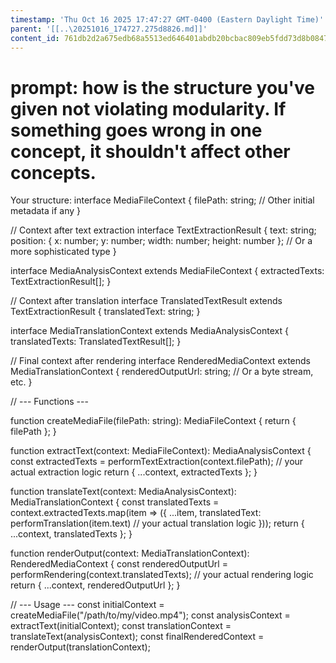 ```yaml
---
timestamp: 'Thu Oct 16 2025 17:47:27 GMT-0400 (Eastern Daylight Time)'
parent: '[[..\20251016_174727.275d8826.md]]'
content_id: 761db2d2a675edb68a5513ed646401abdb20bcbac809eb5fdd73d8b08473b41b
---
```


# prompt: how is the structure you've given not violating modularity. If something goes wrong in one concept, it shouldn't affect other concepts.

Your structure:
interface MediaFileContext {
filePath: string;
// Other initial metadata if any
}

// Context after text extraction
interface TextExtractionResult {
text: string;
position: { x: number; y: number; width: number; height: number }; // Or a more sophisticated type
}

interface MediaAnalysisContext extends MediaFileContext {
extractedTexts: TextExtractionResult\[];
}

// Context after translation
interface TranslatedTextResult extends TextExtractionResult {
translatedText: string;
}

interface MediaTranslationContext extends MediaAnalysisContext {
translatedTexts: TranslatedTextResult\[];
}

// Final context after rendering
interface RenderedMediaContext extends MediaTranslationContext {
renderedOutputUrl: string; // Or a byte stream, etc.
}

// --- Functions ---

function createMediaFile(filePath: string): MediaFileContext {
return { filePath };
}

function extractText(context: MediaFileContext): MediaAnalysisContext {
const extractedTexts = performTextExtraction(context.filePath); // your actual extraction logic
return { ...context, extractedTexts };
}

function translateText(context: MediaAnalysisContext): MediaTranslationContext {
const translatedTexts = context.extractedTexts.map(item => ({
...item,
translatedText: performTranslation(item.text) // your actual translation logic
}));
return { ...context, translatedTexts };
}

function renderOutput(context: MediaTranslationContext): RenderedMediaContext {
const renderedOutputUrl = performRendering(context.translatedTexts); // your actual rendering logic
return { ...context, renderedOutputUrl };
}

// --- Usage ---
const initialContext = createMediaFile("/path/to/my/video.mp4");
const analysisContext = extractText(initialContext);
const translationContext = translateText(analysisContext);
const finalRenderedContext = renderOutput(translationContext);
